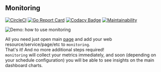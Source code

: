 Monitoring
-

[![CircleCI](https://circleci.com/gh/cn007b/monitoring.svg?style=svg)](https://circleci.com/gh/cn007b/monitoring)
[![Go Report Card](https://goreportcard.com/badge/github.com/cn007b/monitoring)](https://goreportcard.com/report/github.com/cn007b/monitoring)
[![Codacy Badge](https://api.codacy.com/project/badge/Grade/e86a45b14f764d45a041f503ca5a23e0)](https://www.codacy.com/app/cn007b/monitoring?utm_source=github.com&amp;utm_medium=referral&amp;utm_content=cn007b/monitoring&amp;utm_campaign=Badge_Grade)
[![Maintainability](https://api.codeclimate.com/v1/badges/a5ff4f7af1bd99c5fdbb/maintainability)](https://codeclimate.com/github/cn007b/monitoring/maintainability)

![Demo: how to use monitoring](/src/go-app/.gae/static/i/demo.gif)

All you need just open main [page](http://itismonitoring.appspot.com/) and add your web resource/service/page/etc to `monitoring`.
<br>That's it! And no more additional steps required!
<br>`monitoring` will collect your metrics immediately,
and soon (depending on your schedule configuration) you will be able to see insights on the main dashboard charts.
